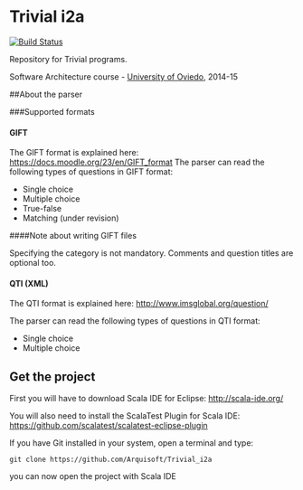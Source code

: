 Trivial i2a
===============

[![Build
Status](https://travis-ci.org/Arquisoft/Trivial_i2a.svg?branch=master)](https://travis-ci.org/Arquisoft/Trivial_i2a)

Repository for Trivial programs. 

Software Architecture course - [University of Oviedo](http://www.uniovi.es), 2014-15

##About the parser

###Supported formats

#### GIFT

The GIFT format is explained here: https://docs.moodle.org/23/en/GIFT_format
The parser can read the following types of questions in GIFT format:

* Single choice
* Multiple choice
* True-false
* Matching (under revision)

####Note about writing GIFT files

Specifying the category is not mandatory. Comments and question titles are optional too.


#### QTI (XML)

The QTI format is explained here: http://www.imsglobal.org/question/

The parser can read the following types of questions in QTI format:

* Single choice
* Multiple choice

## Get the project 

First you will have to download Scala IDE for Eclipse: http://scala-ide.org/

You will also need to install the ScalaTest Plugin for Scala IDE: https://github.com/scalatest/scalatest-eclipse-plugin

If you have Git installed in your system, open a terminal and type:

```
git clone https://github.com/Arquisoft/Trivial_i2a
```

you can now open the project with Scala IDE

